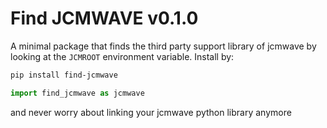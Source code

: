 # Find JCMWAVE v0.1.0
A minimal package that finds the third party support library of jcmwave by looking at the `JCMROOT` environment variable. 
Install by:

```bash
pip install find-jcmwave
```

```python
import find_jcmwave as jcmwave
```

and never worry about linking your jcmwave python library anymore